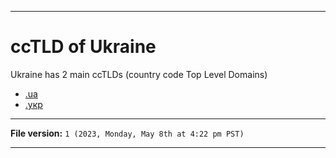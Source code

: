 
***

# ccTLD of Ukraine

Ukraine has 2 main ccTLDs (country code Top Level Domains)

- [.ua](/Domainiac/DB/ccTLD/Ukraine/dot/ua/)
- [.укр](/Domainiac/DB/ccTLD/Ukraine/dot/укр/)

***

**File version:** `1 (2023, Monday, May 8th at 4:22 pm PST)`

***
